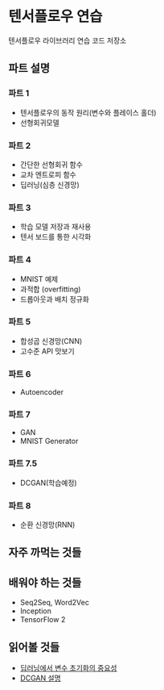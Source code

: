 # 텐서플로우 연습
텐서플로우 라이브러리 연습 코드 저장소

## 파트 설명
### 파트 1
- 텐서플로우의 동작 원리(변수와 플레이스 홀더)
- 선형회귀모델

### 파트 2
- 간단한 선형회귀 함수
- 교차 엔트로피 함수
- 딥러닝(심층 신경망)

### 파트 3
- 학습 모델 저장과 재사용
- 텐서 보드를 통한 시각화
### 파트 4
- MNIST 예제
- 과적합 (overfitting)
- 드롭아웃과 배치 정규화

### 파트 5
- 합성곱 신경망(CNN)
- 고수준 API 맛보기

### 파트 6
- Autoencoder

### 파트 7
- GAN
- MNIST Generator

### 파트 7.5
- DCGAN(학습예정)

### 파트 8
- 순환 신경망(RNN)

## 자주 까먹는 것들

## 배워야 하는 것들
- Seq2Seq, Word2Vec
- Inception
- TensorFlow 2

## 읽어볼 것들
- [딥러닝에서 변수 초기화의 중요성](http://www.khshim.com/archives/641?fbclid=IwAR0D4_afHkTirBxbdz6gZFHy-Y9Qa-PZuCI4eTK8vGE91klubWzKp4Go6s0)
- [DCGAN 설명](http://jaejunyoo.blogspot.com/2017/02/deep-convolutional-gan-dcgan-1.html)